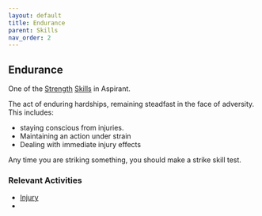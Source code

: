 ```yaml
---
layout: default
title: Endurance
parent: Skills
nav_order: 2
---
```

## Endurance
One of the [Strength](Stats#Strength) [Skills](Skills) in Aspirant.

The act of enduring hardships, remaining steadfast in the face of adversity. This includes:
* staying conscious from injuries.
* Maintaining an action under strain
* Dealing with immediate injury effects

Any time you are striking something, you should make a strike skill test.

### Relevant Activities
* [Injury](Injury)
* 